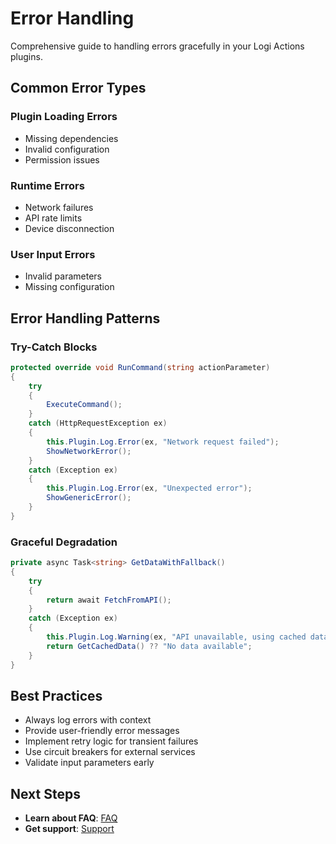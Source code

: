 # Error Handling

Comprehensive guide to handling errors gracefully in your Logi Actions plugins.

## Common Error Types

### Plugin Loading Errors
- Missing dependencies
- Invalid configuration
- Permission issues

### Runtime Errors
- Network failures
- API rate limits
- Device disconnection

### User Input Errors
- Invalid parameters
- Missing configuration

## Error Handling Patterns

### Try-Catch Blocks

```csharp
protected override void RunCommand(string actionParameter)
{
    try
    {
        ExecuteCommand();
    }
    catch (HttpRequestException ex)
    {
        this.Plugin.Log.Error(ex, "Network request failed");
        ShowNetworkError();
    }
    catch (Exception ex)
    {
        this.Plugin.Log.Error(ex, "Unexpected error");
        ShowGenericError();
    }
}
```

### Graceful Degradation

```csharp
private async Task<string> GetDataWithFallback()
{
    try
    {
        return await FetchFromAPI();
    }
    catch (Exception ex)
    {
        this.Plugin.Log.Warning(ex, "API unavailable, using cached data");
        return GetCachedData() ?? "No data available";
    }
}
```

## Best Practices

- Always log errors with context
- Provide user-friendly error messages
- Implement retry logic for transient failures
- Use circuit breakers for external services
- Validate input parameters early

## Next Steps

- **Learn about FAQ**: [FAQ](./faq.md)
- **Get support**: [Support](./support.md)